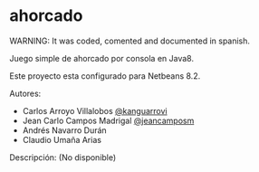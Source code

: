 # ahorcado 
WARNING: It was coded, comented and documented in spanish.

Juego simple de ahorcado por consola en Java8.

Este proyecto esta configurado para Netbeans 8.2.
 
Autores:
* Carlos Arroyo Villalobos [@kanguarrovi](https://github.com/kanguarrovi)
* Jean Carlo Campos Madrigal [@jeancamposm](https://github.com/jeancamposm)
* Andrés Navarro Durán
* Claudio Umaña Arias

Descripción:
(No disponible)

